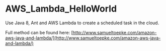 # AWS_Lambda_HelloWorld
Use Java 8, Ant and AWS Lambda to create a scheduled task in the cloud.

Full method can be found here: [http://www.samueltoepke.com/amazon-aws-java-and-lambda/](http://www.samueltoepke.com/amazon-aws-java-and-lambda/) 
